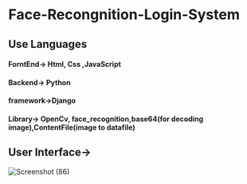 #  Face-Recongnition-Login-System
## Use Languages
#### ForntEnd-> Html, Css ,JavaScript
#### Backend-> Python
#### framework->Django
#### Library-> OpenCv, face_recognition,base64(for decoding image),ContentFile(image to datafile)

## User Interface->
![Screenshot (86)](https://github.com/user-attachments/assets/b064f976-d974-472c-8087-d0a971af752d)

